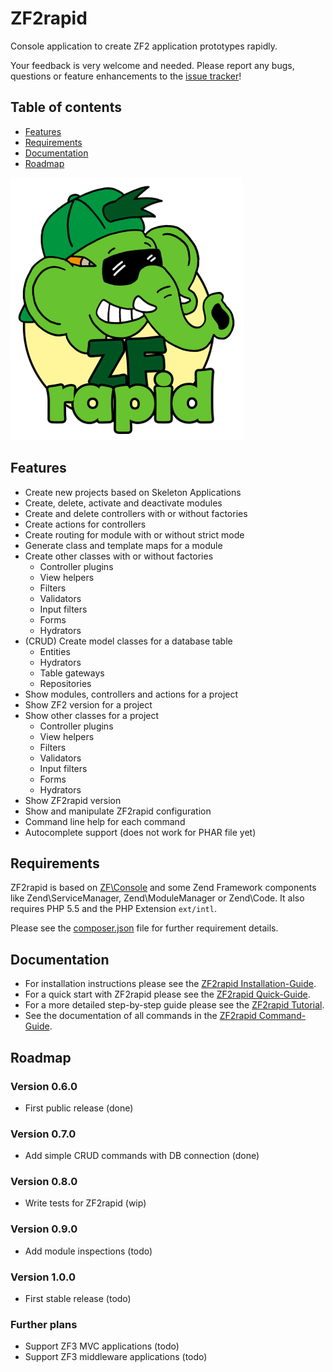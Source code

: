 # ZF2rapid

Console application to create ZF2 application prototypes rapidly.

Your feedback is very welcome and needed. Please report any bugs, questions or 
feature enhancements to the 
[issue tracker](https://github.com/ZFrapid/zf2rapid/issues)!

## Table of contents

 * [Features](#features)
 * [Requirements](#requirements)
 * [Documentation](#documentation)
 * [Roadmap](#roadmap)

![ZFrapid maskot](docs/logo-maskot.png)

## Features

 * Create new projects based on Skeleton Applications
 * Create, delete, activate and deactivate modules
 * Create and delete controllers with or without factories
 * Create actions for controllers
 * Create routing for module with or without strict mode
 * Generate class and template maps for a module
 * Create other classes with or without factories
   * Controller plugins
   * View helpers
   * Filters
   * Validators
   * Input filters
   * Forms
   * Hydrators
 * (CRUD) Create model classes for a database table
   * Entities
   * Hydrators
   * Table gateways
   * Repositories
 * Show modules, controllers and actions for a project
 * Show ZF2 version for a project
 * Show other classes for a project
   * Controller plugins
   * View helpers
   * Filters
   * Validators
   * Input filters
   * Forms
   * Hydrators
 * Show ZF2rapid version
 * Show and manipulate ZF2rapid configuration
 * Command line help for each command
 * Autocomplete support (does not work for PHAR file yet)

## Requirements

ZF2rapid is based on [ZF\Console](https://github.com/zfcampus/zf-console) and 
some Zend Framework components like Zend\ServiceManager, Zend\ModuleManager 
or Zend\Code. It also requires PHP 5.5 and the PHP Extension `ext/intl`.  

Please see the [composer.json](composer.json) file for further requirement 
details.

## Documentation

 * For installation instructions please see the [ZF2rapid Installation-Guide](docs/installation.md).
 * For a quick start with ZF2rapid please see the [ZF2rapid Quick-Guide](docs/quick-guide.md).
 * For a more detailed step-by-step guide please see the [ZF2rapid Tutorial](docs/tutorial-create-project.md).
 * See the documentation of all commands in the [ZF2rapid Command-Guide](docs/command-guide.md).

## Roadmap

### Version 0.6.0

* First public release (done)

### Version 0.7.0

* Add simple CRUD commands with DB connection (done)

### Version 0.8.0

* Write tests for ZF2rapid (wip)

### Version 0.9.0

* Add module inspections (todo)

### Version 1.0.0

* First stable release (todo)

### Further plans

* Support ZF3 MVC applications (todo)
* Support ZF3 middleware applications (todo)